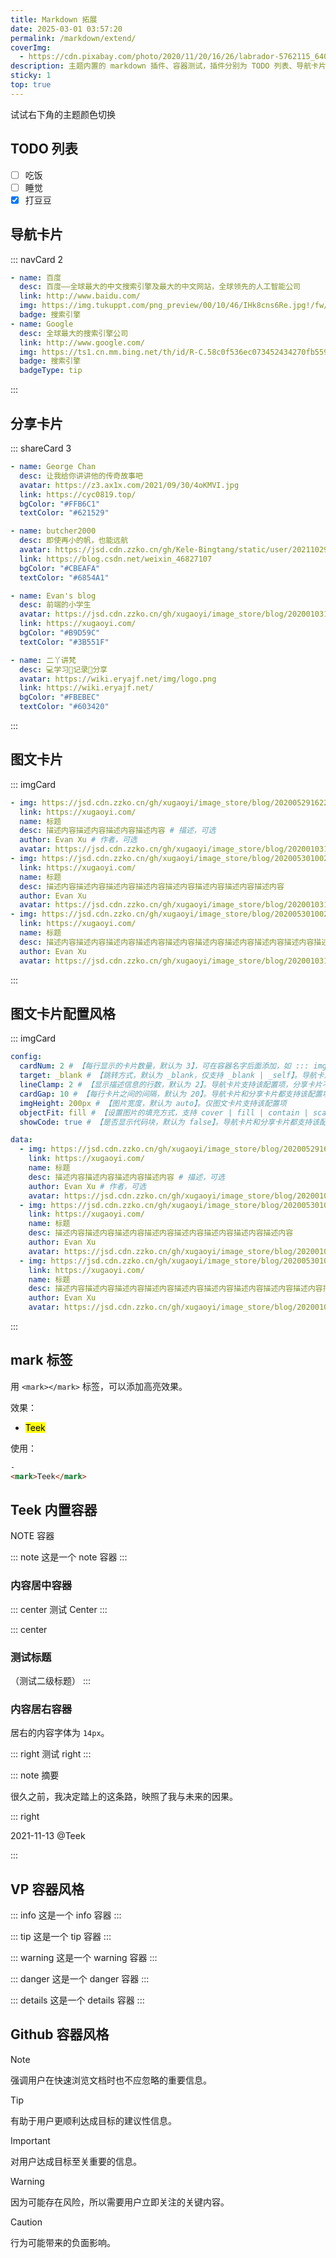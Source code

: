 ```yaml
---
title: Markdown 拓展
date: 2025-03-01 03:57:20
permalink: /markdown/extend/
coverImg:
  - https://cdn.pixabay.com/photo/2020/11/20/16/26/labrador-5762115_640.jpg
description: 主题内置的 markdown 插件、容器测试，插件分别为 TODO 列表、导航卡片、分享卡片、图文卡片
sticky: 1
top: true
---
```


试试右下角的主题颜色切换

## TODO 列表

- [ ] 吃饭
- [ ] 睡觉
- [x] 打豆豆

## 导航卡片

::: navCard 2

```yaml
- name: 百度
  desc: 百度——全球最大的中文搜索引擎及最大的中文网站，全球领先的人工智能公司
  link: http://www.baidu.com/
  img: https://img.tukuppt.com/png_preview/00/10/46/IHk8cns6Re.jpg!/fw/780
  badge: 搜索引擎
- name: Google
  desc: 全球最大的搜索引擎公司
  link: http://www.google.com/
  img: https://ts1.cn.mm.bing.net/th/id/R-C.58c0f536ec073452434270fb559c3f8c?rik=SnOUNtUtPLX6ww&riu=http%3a%2f%2fwww.sz4a.cn%2fPublic%2fUploads%2fimage%2f20230303%2f1677839482835474.png&ehk=J1lqoeszPGEWzDOSZQ3JxzXsklfd0QzgrJu6ZVvESKk%3d&risl=&pid=ImgRaw&r=0
  badge: 搜索引擎
  badgeType: tip
```

:::

## 分享卡片

::: shareCard 3

```yaml
- name: George Chan
  desc: 让我给你讲讲他的传奇故事吧
  avatar: https://z3.ax1x.com/2021/09/30/4oKMVI.jpg
  link: https://cyc0819.top/
  bgColor: "#FFB6C1"
  textColor: "#621529"

- name: butcher2000
  desc: 即使再小的帆，也能远航
  avatar: https://jsd.cdn.zzko.cn/gh/Kele-Bingtang/static/user/20211029181901.png
  link: https://blog.csdn.net/weixin_46827107
  bgColor: "#CBEAFA"
  textColor: "#6854A1"

- name: Evan's blog
  desc: 前端的小学生
  avatar: https://jsd.cdn.zzko.cn/gh/xugaoyi/image_store/blog/20200103123203.jpg
  link: https://xugaoyi.com/
  bgColor: "#B9D59C"
  textColor: "#3B551F"

- name: 二丫讲梵
  desc: 💻学习📝记录🔗分享
  avatar: https://wiki.eryajf.net/img/logo.png
  link: https://wiki.eryajf.net/
  bgColor: "#FBEBEC"
  textColor: "#603420"
```

:::

## 图文卡片

::: imgCard

```yaml
- img: https://jsd.cdn.zzko.cn/gh/xugaoyi/image_store/blog/20200529162253.jpg
  link: https://xugaoyi.com/
  name: 标题
  desc: 描述内容描述内容描述内容描述内容 # 描述，可选
  author: Evan Xu # 作者，可选
  avatar: https://jsd.cdn.zzko.cn/gh/xugaoyi/image_store/blog/20200103123203.jpg # 头像，可选
- img: https://jsd.cdn.zzko.cn/gh/xugaoyi/image_store/blog/20200530100256.jpg
  link: https://xugaoyi.com/
  name: 标题
  desc: 描述内容描述内容描述内容描述内容描述内容描述内容描述内容描述内容
  author: Evan Xu
  avatar: https://jsd.cdn.zzko.cn/gh/xugaoyi/image_store/blog/20200103123203.jpg
- img: https://jsd.cdn.zzko.cn/gh/xugaoyi/image_store/blog/20200530100257.jpg
  link: https://xugaoyi.com/
  name: 标题
  desc: 描述内容描述内容描述内容描述内容描述内容描述内容描述内容描述内容描述内容描述内容描述内容描述内容描述内容描述内容描述内容描述内容
  author: Evan Xu
  avatar: https://jsd.cdn.zzko.cn/gh/xugaoyi/image_store/blog/20200103123203.jpg
```

:::

## 图文卡片配置风格

::: imgCard

```yaml
config:
  cardNum: 2 # 【每行显示的卡片数量，默认为 3】，可在容器名字后面添加，如 ::: imgCard 2。导航卡片和分享卡片都支持该配置项
  target: _blank # 【跳转方式，默认为 _blank，仅支持 _blank | _self】。导航卡片和分享卡片都支持该配置项
  lineClamp: 2 # 【显示描述信息的行数，默认为 2】。导航卡片支持该配置项，分享卡片不支持
  cardGap: 10 # 【每行卡片之间的间隔，默认为 20】。导航卡片和分享卡片都支持该配置项
  imgHeight: 200px # 【图片宽度，默认为 auto】。仅图文卡片支持该配置项
  objectFit: fill # 【设置图片的填充方式，支持 cover | fill | contain | scale-down | none，默认为 cover】。仅图文卡片支持该配置项
  showCode: true # 【是否显示代码块，默认为 false】。导航卡片和分享卡片都支持该配置项

data:
  - img: https://jsd.cdn.zzko.cn/gh/xugaoyi/image_store/blog/20200529162253.jpg
    link: https://xugaoyi.com/
    name: 标题
    desc: 描述内容描述内容描述内容描述内容 # 描述，可选
    author: Evan Xu # 作者，可选
    avatar: https://jsd.cdn.zzko.cn/gh/xugaoyi/image_store/blog/20200103123203.jpg # 头像，可选
  - img: https://jsd.cdn.zzko.cn/gh/xugaoyi/image_store/blog/20200530100256.jpg
    link: https://xugaoyi.com/
    name: 标题
    desc: 描述内容描述内容描述内容描述内容描述内容描述内容描述内容描述内容
    author: Evan Xu
    avatar: https://jsd.cdn.zzko.cn/gh/xugaoyi/image_store/blog/20200103123203.jpg
  - img: https://jsd.cdn.zzko.cn/gh/xugaoyi/image_store/blog/20200530100257.jpg
    link: https://xugaoyi.com/
    name: 标题
    desc: 描述内容描述内容描述内容描述内容描述内容描述内容描述内容描述内容描述内容描述内容描述内容描述内容描述内容描述内容描述内容描述内容
    author: Evan Xu
    avatar: https://jsd.cdn.zzko.cn/gh/xugaoyi/image_store/blog/20200103123203.jpg
```

:::

## mark 标签

用 `<mark></mark>` 标签，可以添加高亮效果。

效果：

- <mark>Teek</mark>

使用：

```html
-
<mark>Teek</mark>
```

## Teek 内置容器

NOTE 容器

::: note
这是一个 note 容器
:::

### 内容居中容器

::: center
测试 Center
:::

::: center

### 测试标题

（测试二级标题）
:::

### 内容居右容器

居右的内容字体为 `14px`。

::: right
测试 right
:::

::: note 摘要

很久之前，我决定踏上的这条路，映照了我与未来的因果。

::: right

2021-11-13 @Teek

:::

## VP 容器风格

::: info
这是一个 info 容器
:::

::: tip
这是一个 tip 容器
:::

::: warning
这是一个 warning 容器
:::

::: danger
这是一个 danger 容器
:::

::: details
这是一个 details 容器
:::

## Github 容器风格

> [!NOTE]
> 强调用户在快速浏览文档时也不应忽略的重要信息。

> [!TIP]
> 有助于用户更顺利达成目标的建议性信息。

> [!IMPORTANT]
> 对用户达成目标至关重要的信息。

> [!WARNING]
> 因为可能存在风险，所以需要用户立即关注的关键内容。

> [!CAUTION]
> 行为可能带来的负面影响。
